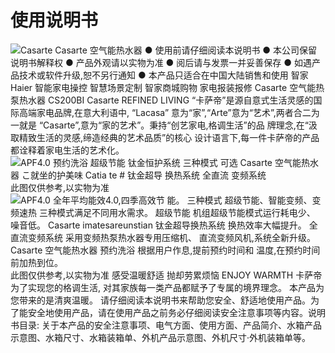 # 使用说明书
<img src="https://bdoss-ys.haier.net/llm_kefu_png/8474a377bb62d9c1d59940ba03dd4480_test_4037_7876025_6845013.png" alt="Casarte Casarte 空气能热水器">
● 使用前请仔细阅读本说明书 ● 本公司保留说明书解释权 ● 产品外观请以实物为准 ● 阅后请与发票一并妥善保存 ● 如遇产品技术或软件升级,恕不另行通知 ● 本产品只适合在中国大陆销售和使用
智家
Haier
智能家电操控 智慧场景定制 智家商城购物 家电报装报修
Casarte
空气能热泵热水器
CS200BI
Casarte
REFINED LIVING
“卡萨帝”是源自意式生活灵感的国际高端家电品牌,在意大利语中, “Lacasa” 意为“家”,“Arte”意为“艺术”,两者合二为一就是 “Casarte”,意为“家的艺术”。秉持“创艺家电,格调生活”的品 牌理念,在“汲取精致生活的灵感,缔造经典的艺术品质”的核心 设计语言下,每一件卡萨帝的产品都诠释着家电生活的艺术化。
<img src="https://bdoss-ys.haier.net/llm_kefu_png/8474a377bb62d9c1d59940ba03dd4480_test_4037_9059449_1758381.png" alt="APF4.0 预约洗浴 超级节能 钛金恒护系统 三种模式 可选 Casarte 空气能热水器 こ就坐的护美味 Catia te # 钛金超导 换热系统 全直流 变频系统">
此图仅供参考,以实物为准
<img src="https://bdoss-ys.haier.net/llm_kefu_png/8474a377bb62d9c1d59940ba03dd4480_test_4037_1824187_3538315.png" alt="APF4.0 全年平均能效4.0,四季高效节 能。 三种模式 超级节能、智能变频、变频速热 三种模式满足不同用水需求。 超级节能 机组超级节能模式运行耗电少、 噪音低。 Casarte imatesareunstian 钛金超导换热系统 换热效率大幅提升。 全直流变频系统 采用变频热泵热水器专用压缩机、 直流变频风机,系统全新升级。 Casarte 空气能热水器 预约洗浴 根据用户作息,提前预约时间和 温度,在预约时间前加热到位。">
此图仅供参考,以实物为准
感受温暖舒适 抛却劳累烦恼
ENJOY WARMTH
卡萨帝为了实现您的格调生活, 对其家族每一类产品都赋予了专属的境界理念。 本产品为您带来的是清爽温暖。
请仔细阅读本说明书来帮助您安全、舒适地使用产品。为了能安全地使用产品，请在使用产品之前务必仔细阅读安全注意事项等内容。说明书目录: 关于本产品的安全注意事项、电气方面、使用方面、产品简介、水箱产品示意图、水箱尺寸、水箱装箱单、外机产品示意图、外机尺寸·外机装箱单等。